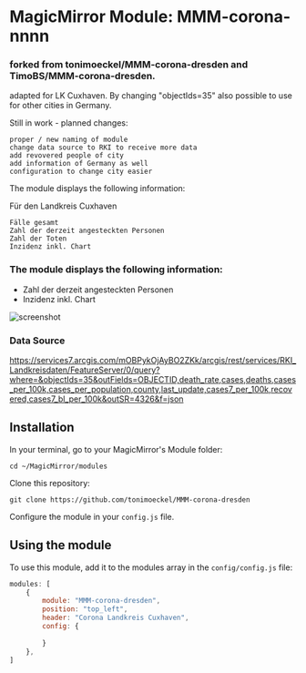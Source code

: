 # MagicMirror Module: MMM-corona-nnnn 

### forked from tonimoeckel/MMM-corona-dresden and  TimoBS/MMM-corona-dresden.

adapted for LK Cuxhaven. By changing "objectIds=35" also possible to use for other cities in Germany.

Still in work - planned changes:

    proper / new naming of module
    change data source to RKI to receive more data
    add revovered people of city
    add information of Germany as well
    configuration to change city easier

The module displays the following information:

Für den Landkreis Cuxhaven

    Fälle gesamt
    Zahl der derzeit angesteckten Personen
    Zahl der Toten
    Inzidenz inkl. Chart


### The module displays the following information:

* Zahl der derzeit angesteckten Personen
* Inzidenz inkl. Chart

![screenshot](https://github.com/tonimoeckel/MMM-corona-dresden/blob/main/screenshot/screen.png)


### Data Source
https://services7.arcgis.com/mOBPykOjAyBO2ZKk/arcgis/rest/services/RKI_Landkreisdaten/FeatureServer/0/query?where=&objectIds=35&outFields=OBJECTID,death_rate,cases,deaths,cases_per_100k,cases_per_population,county,last_update,cases7_per_100k,recovered,cases7_bl_per_100k&outSR=4326&f=json


## Installation

In your terminal, go to your MagicMirror's Module folder:
````
cd ~/MagicMirror/modules
````

Clone this repository:
````
git clone https://github.com/tonimoeckel/MMM-corona-dresden
````


Configure the module in your `config.js` file.

## Using the module

To use this module, add it to the modules array in the `config/config.js` file:
````javascript
modules: [
    {
        module: "MMM-corona-dresden",
        position: "top_left",
        header: "Corona Landkreis Cuxhaven",
        config: {
            
        }
    },
]
````
